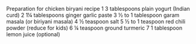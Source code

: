 Preparation for chicken biryani recipe 1 3 tablespoons plain yogurt (Indian curd) 2 1¼ tablespoons ginger garlic paste 3 ½ to 1 tablespoon garam masala (or biriyani masala) 4 ½ teaspoon salt 5 ½ to 1 teaspoon red chili powder (reduce for kids) 6 ¼ teaspoon ground turmeric 7 1 tablespoon lemon juice (optional)